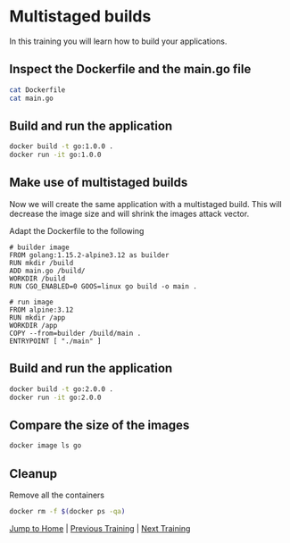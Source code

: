 # Multistaged builds

In this training you will learn how to build your applications.

## Inspect the Dockerfile and the main.go file
```bash
cat Dockerfile
cat main.go
```

## Build and run the application
```bash
docker build -t go:1.0.0 . 
docker run -it go:1.0.0
```

## Make use of multistaged builds
Now we will create the same application with a multistaged build. This will decrease the image size and will shrink the images attack vector.

Adapt the Dockerfile to the following
```docker
# builder image
FROM golang:1.15.2-alpine3.12 as builder
RUN mkdir /build
ADD main.go /build/
WORKDIR /build
RUN CGO_ENABLED=0 GOOS=linux go build -o main .

# run image
FROM alpine:3.12
RUN mkdir /app
WORKDIR /app
COPY --from=builder /build/main .
ENTRYPOINT [ "./main" ]
```

## Build and run the application
```bash
docker build -t go:2.0.0 . 
docker run -it go:2.0.0
```

## Compare the size of the images
```bash
docker image ls go
```

## Cleanup
Remove all the containers
```bash
docker rm -f $(docker ps -qa)
```

[Jump to Home](../README.md) | [Previous Training](../13_caching/README.md) | [Next Training](../15_logs/README.md)